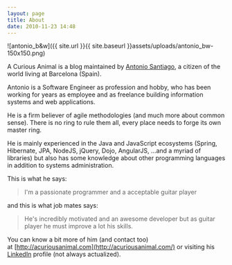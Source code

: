 ```yaml
---
layout: page
title: About
date: 2010-11-23 14:48
---
```


![antonio_b&w]({{ site.url }}{{ site.baseurl }}assets/uploads/antonio_bw-150x150.png)

A Curious Animal is a blog maintained by [Antonio Santiago](http://acuriousanimal.com/), a citizen of the world living at Barcelona (Spain).

Antonio is a Software Engineer as profession and hobby, who has been working for years as employee and as freelance building information systems and web applications.

He is a firm believer of agile methodologies (and much more about common sense). There is no ring to rule them all, every place needs to forge its own master ring.

He is mainly experienced in the Java and JavaScript ecosystems (Spring, Hibernate, JPA, NodeJS, jQuery, Dojo, AngularJS, ...and a myriad of libraries) but also has some knowledge about other programming languages in addition to systems administration.

This is what he says:

> I'm a passionate programmer and a acceptable guitar player

and this is what job mates says:

> He's incredibly motivated and an awesome developer but as guitar player he must improve a lot his skills.

You can know a bit more of him (and contact too) at [http://acuriousanimal.com](http://acuriousanimal.com/) or visiting his [LinkedIn](http://es.linkedin.com/pub/antonio-santiago/27/739/858) profile (not always actualized).
